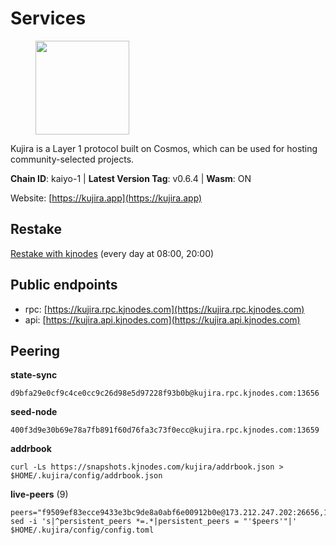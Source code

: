# Services

<figure><img src="https://raw.githubusercontent.com/kj89/testnet_manuals/main/pingpub/logos/kujira.png" width="150" alt=""><figcaption></figcaption></figure>

Kujira is a Layer 1 protocol built on Cosmos, which can be used for  hosting community-selected projects.

**Chain ID**: kaiyo-1 | **Latest Version Tag**: v0.6.4 | **Wasm**: ON

Website: [https://kujira.app](https://kujira.app)

## Restake

[Restake with kjnodes](https://restake.app/kujira/kujiravaloper1tnuqj73jfn3724lqz34c27tuv80nv336sadqym) (every day at 08:00, 20:00)
## Public endpoints

* rpc: [https://kujira.rpc.kjnodes.com](https://kujira.rpc.kjnodes.com)
* api: [https://kujira.api.kjnodes.com](https://kujira.api.kjnodes.com)

## Peering

**state-sync**

```
d9bfa29e0cf9c4ce0cc9c26d98e5d97228f93b0b@kujira.rpc.kjnodes.com:13656
```

**seed-node**

```
400f3d9e30b69e78a7fb891f60d76fa3c73f0ecc@kujira.rpc.kjnodes.com:13659
```

**addrbook**
```
curl -Ls https://snapshots.kjnodes.com/kujira/addrbook.json > $HOME/.kujira/config/addrbook.json
```

**live-peers** (9)
```
peers="f9509ef83ecce9433e3bc9de8a0abf6e00912b0e@173.212.247.202:26656,1048e73299d435b6598245d246562efc62df002d@65.108.128.201:11856,fa57c7c253be46ad9f696ee2f2c1d72cbc6a1591@146.59.52.135:31095,beb3329e969ae64d97c276f0ed0a1773ebdf61dc@146.19.24.142:26656,177872437b2a31ebb0fb740ba5bd32b0be99e280@5.79.74.229:31095,129771a48f43b83c6144c7d282ad1da62434cc07@15.204.197.12:26656,610b8e096b4d8f923b1f41f7bdf92d5b63e033dc@162.55.243.82:4060,3a7733d4b670a672db326bd6e5f8ae37e14a3dbd@138.201.226.227:26656,98a6a264d2f2f5093d317f09e71036e62aa73906@107.181.235.66:20656"
sed -i 's|^persistent_peers *=.*|persistent_peers = "'$peers'"|' $HOME/.kujira/config/config.toml
```
